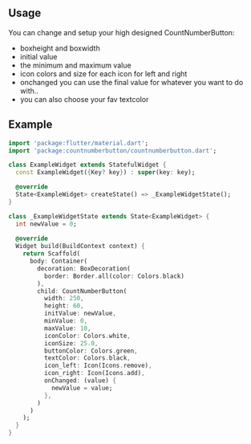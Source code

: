 
## Usage

You can change and setup your high designed CountNumberButton: 
 - boxheight and boxwidth
 - initial value
 - the minimum and maximum value
 - icon colors and size for each icon for left and right
 - onchanged you can use the final value for whatever you want to do with..
 - you can also choose your fav textcolor
 
## Example 

```dart
import 'package:flutter/material.dart';
import 'package:countnumberbutton/countnumberbutton.dart';

class ExampleWidget extends StatefulWidget {
  const ExampleWidget({Key? key}) : super(key: key);

  @override
  State<ExampleWidget> createState() => _ExampleWidgetState();
}

class _ExampleWidgetState extends State<ExampleWidget> {
  int newValue = 0;
  
  @override
  Widget build(BuildContext context) {
    return Scaffold(
      body: Container(
        decoration: BoxDecoration(
          border: Border.all(color: Colors.black)
        ),
        child: CountNumberButton(
          width: 250,
          height: 60,
          initValue: newValue,
          minValue: 0,
          maxValue: 10,
          iconColor: Colors.white,
          iconSize: 25.0,
          buttonColor: Colors.green,
          textColor: Colors.black,
          icon_left: Icon(Icons.remove),
          icon_right: Icon(Icons.add),
          onChanged: (value) {
            newValue = value;
          },
        )
      )
    );
  }
}

```
